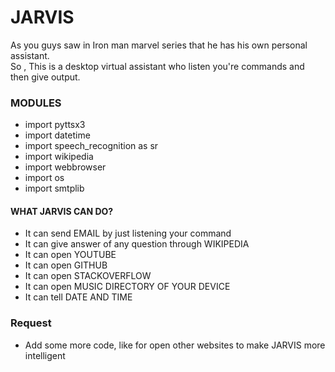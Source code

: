 # JARVIS  

 As you guys saw in Iron man marvel series that he has his own personal assistant.  
 So , This is a desktop virtual assistant who listen you're commands and then give output.
  
 ### MODULES 
- import pyttsx3
- import datetime
- import speech_recognition as sr
- import wikipedia
- import webbrowser
- import os
- import smtplib


#### WHAT JARVIS CAN DO?  

- It can send EMAIL by just listening your command 
- It can give answer of any question through WIKIPEDIA
- It can open YOUTUBE
- It can open GITHUB
- It can open STACKOVERFLOW
- It can open MUSIC DIRECTORY OF YOUR DEVICE
- It can tell DATE AND TIME 

### Request  

- Add some more code, like for open other websites to make JARVIS more intelligent 
